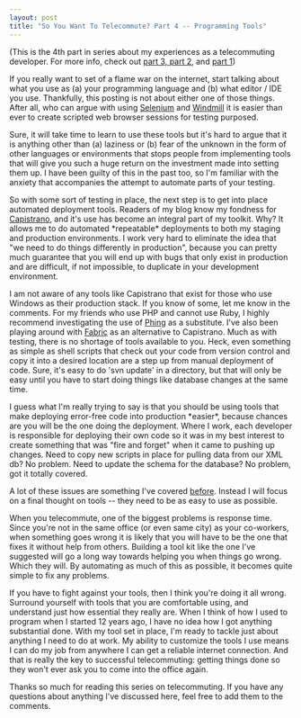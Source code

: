 ```yaml
--- 
layout: post
title: "So You Want To Telecommute? Part 4 -- Programming Tools"
---
```

<p>(This is the 4th part in series about my experiences as a telecommuting developer.  For more info, check out <a href="http://www.littlehart.net/atthekeyboard/2009/08/08/so-you-want-to-telecommute-part-3-collaboration/">part 3, </a><a href="http://www.littlehart.net/atthekeyboard/2009/08/01/so-you-want-to-telecommute-part-2-accountability/">part 2</a>, and <a href="http://www.littlehart.net/atthekeyboard/2009/07/29/so-you-want-to-telecommute-part-1-building-trust/">part 1</a>)</p>
<p>
If you really want to set of a flame war on the internet, start talking about what you use as (a) your programming language and (b) what editor / IDE you use.  Thankfully, this posting is not about either one of those things.  After all, who can argue with using <a href="http://www.vim.org>the One True Editor</a>.  Here, I want to share my thoughts on the type of tools you are likely to need as a telecommuting developer.
</p>
<p>
So now that you've gotten the trust of your employer, and you have tools in place to provide accountability, and have a system in place to collaborate with your fellow employees (hah, tied those all together nicely!) we now have to talk about what you are going to use to get the job done.  
</p>
<p>
Chances are that if you are telecommuting, you are working for a small company.  Which also means that it is very likely that you will doing a lot more than just writing your code and handing it off to someone else for deployment into production.  When you also take into account that response times for your fellow telecommuters is likely slower than if you were in the same office, you almost needs to put into place practices that are defensive in nature.
</p>
<p>
The importance of a reliable set of development tools is something I've touched upon both in previous posts on this blog and in talks I've given.   This toolset becomes even more important when you're responsible for getting your code into a state where you can deploy it with confidence.  There is a reason that the amount of information available about unit testing, continuous deployment, and tools for automating other parts of the development process has exploded lately:  they are all things that can help you get error-free code deployed faster.
</p>
<p>
Many do not believe in the Cult of Unit Testing, and that's okay.  There are lots of other testing that can be done.  Even something as simple as testing things out in a browser can become a critical part of your programming toolkit.  I'm sure it comes as no shock to people how many bugs slip through the development process and into production that could've been detected with a simple check of the application via a web browser.  We are all guilty of this kind of thing.  These days thanks to things like <a href="http://seleniumhq.org/">Selenium</a> and <a href="http://www.getwindmill.com/">Windmill</a> it is easier than ever to create scripted web browser sessions for testing purposed.  
</p>
<p>
Sure, it will take time to learn to use these tools but it's hard to argue that it is anything other than (a) laziness or (b) fear of the unknown in the form of other languages or environments that stops people from implementing tools that will give you such a huge return on the investment made into setting them up.  I have been guilty of this in the past too, so I'm familiar with the anxiety that accompanies the attempt to automate parts of your testing.
</p>
<p>
So with some sort of testing in place, the next step is to get into place automated deployment tools.  Readers of my blog know my fondness for <a href="http://www.capify.org/index.php/Capistrano">Capistrano</a>, and it's use has become an integral part of my toolkit.  Why?   It allows me to do automated *repeatable* deployments to both my staging and production environments.  I work very hard to eliminate the idea that "we need to do things differently in production", because you can pretty much guarantee that you will end up with bugs that only exist in production and are difficult, if not impossible, to duplicate in your development environment.
</p>
<p>
I am not aware of any tools like Capistrano that exist for those who use Windows as their production stack.  If you know of some, let me know in the comments.  For my friends who use PHP and cannot use Ruby, I highly recommend investigating the use of <a href="http://phing.info/trac/">Phing</a> as a substitute.  I've also been playing around with <a href="http://www.nongnu.org/fab/">Fabric</a> as an alternative to Capistrano.  Much as with testing, there is no shortage of tools available to you.  Heck, even something as simple as shell scripts that check out your code from version control and copy it into a desired location are a step up from manual deployment of code.  Sure, it's easy to do 'svn update' in a directory, but that will only be easy until you have to start doing things like database changes at the same time.
</p>
<p>
I guess what I'm really trying to say is that you should be using tools that make deploying error-free code into production *easier*, because chances are you will be the one doing the deployment.  Where I work, each developer is responsible for deploying their own code so it was in my best interest to create something that was "fire and forget" when it came to pushing up changes.  Need to copy new scripts in place for pulling data from our XML db?  No problem.  Need to update the schema for the database?  No problem, got it totally covered.
</p>
<p>
A lot of these issues are something I've covered <a href="http://www.littlehart.net/atthekeyboard/2008/04/17/deployment-is-not-a-4-letter-word-the-screencast/">before</a>.  Instead I will focus on a final thought on tools -- they need to be as easy to use as possible.
</p>
<p>
When you telecommute, one of the biggest problems is response time.  Since you're not in the same office (or even same city) as your co-workers, when something goes wrong it is likely that you will have to be the one that fixes it without help from others.  Building a tool kit like the one I've suggested will go a long way towards helping you when things go wrong.  Which they will.  By automating as much of this as possible, it becomes quite simple to fix any problems.
</p>
<p>
If you have to fight against your tools, then I think you're doing it all wrong.  Surround yourself with tools that you are comfortable using, and understand just how essential they really are.  When I think of how I used to program when I started 12 years ago, I have no idea how I got anything substantial done.  With my tool set in place, I'm ready to tackle just about anything I need to do at work.  My ability to customize the tools I use means I can do my job from anywhere I can get a reliable internet connection.  And that is really the key to successful telecommuting:  getting things done so they won't ever ask you to come into the office again.
</p>
<p>
Thanks so much for reading this series on telecommuting.  If you have any questions about anything I've discussed here, feel free to add them to the comments.
</p>

